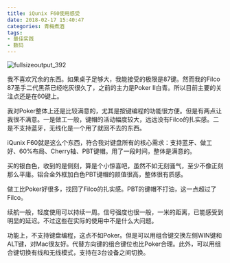 ```yaml
---
title: iQunix F60使用感受
date: 2018-02-17 15:40:47
categories: 青梅煮酒
tags:
- 最佳实践
- 数码
---
```

![fullsizeoutput_392](https://ws4.sinaimg.cn/large/006tNbRwly1fwvx01vj5ej31kw0w04qq.jpg)

我不喜欢冗余的东西。如果桌子足够大，我能接受的极限是87键。然而我的Filco 87圣手二代黑茶已经吃灰很久了，之前的主力是Poker II白青。所以目前主要的关注点还是在60键上。

我对Poker整体上还是比较满意的，尤其是按键编程的功能很方便。但是有两点让我很不满意。一是做工一般，键帽的活动幅度较大，远远没有Filco的扎实感。二是不支持蓝牙，无线化是一个用了就回不去的东西。

iQunix F60就是这么个东西，符合我对键盘所有的核心需求：支持蓝牙、做工好、60%布局、Cherry轴、PBT键帽。用了一段时间，整体是满意的。

买的银白色，收到的是侧刻，算是个小惊喜吧，虽然不如无刻骚气，至少不像正刻那么平庸。铝合金外框加白色PBT键帽的颜值很高，整体很有质感。

做工比Poker好很多，找回了Filco的扎实感。PBT的键帽不打油，这一点超过了Filco。

续航一般，轻度使用可以持续一周。信号强度也很一般，一米的距离，已能感受到明显的延迟。不过这些在实际的使用中不是什么大问题。

功能上，不支持键盘编程，这点不如Poker。但是可以用组合键交换左侧WIN键和ALT键，对Mac很友好。代替方向键的组合键位也比Poker合理。此外，可以用组合键切换有线和无线模式，支持在3台设备之间切换。


